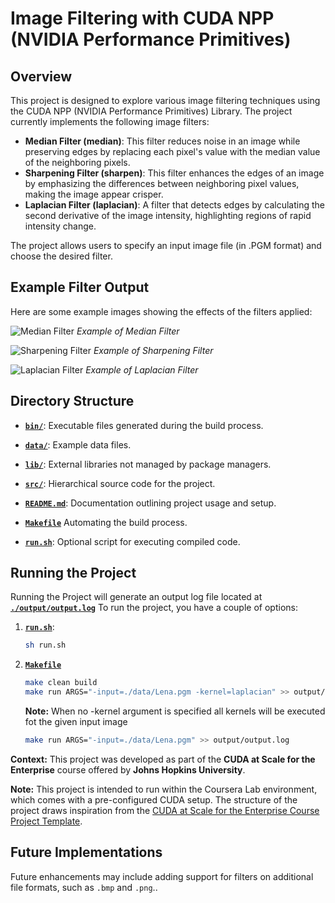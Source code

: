 # Image Filtering with CUDA NPP (NVIDIA Performance Primitives)

## Overview

This project is designed to explore various image filtering techniques using the CUDA NPP (NVIDIA Performance Primitives) Library. The project currently implements the following image filters:

* **Median Filter (median)**: This filter reduces noise in an image while preserving edges by replacing each pixel's value with the median value of the neighboring pixels.
* **Sharpening Filter (sharpen)**: This filter enhances the edges of an image by emphasizing the differences between neighboring pixel values, making the image appear crisper.
* **Laplacian Filter (laplacian)**: A filter that detects edges by calculating the second derivative of the image intensity, highlighting regions of rapid intensity change.

The project allows users to specify an input image file (in .PGM format) and choose the desired filter.

## Example Filter Output

Here are some example images showing the effects of the filters applied:

![Median Filter](./output/Lena_medianFilter.png)
*Example of Median Filter*

![Sharpening Filter](./output/Lena_sharpenFilter.png)
*Example of Sharpening Filter*

![Laplacian Filter](./output/Lena_laplacianFilter.png)
*Example of Laplacian Filter*

## Directory Structure

* **[`bin/`](./bin/)**: Executable files generated during the build process.
  
* **[`data/`](./data/)**: Example data files.
  
* **[`lib/`](./lib/)**: External libraries not managed by package managers.
  
* **[`src/`](./src/)**: Hierarchical source code for the project.
  
* **[`README.md`](./README.md)**: Documentation outlining project usage and setup.
  
* **[`Makefile`](./Makefile)** Automating the build process.
  
* **[`run.sh`](./run.sh)**: Optional script for executing compiled code.

## Running the Project

Running the Project will generate an output log file located at **[`./output/output.log`](./output/output.log)**
To run the project, you have a couple of options:

1. **[`run.sh`](./run.sh)**:

   ```sh
   sh run.sh
   ```

2. **[`Makefile`](./Makefile)**
  
   ```sh
   make clean build
   make run ARGS="-input=./data/Lena.pgm -kernel=laplacian" >> output/output.log
   ```

   **Note:** When no -kernel argument is specified all kernels will be executed fot the given input image

   ```sh
   make run ARGS="-input=./data/Lena.pgm" >> output/output.log
   ```

**Context:** This project was developed as part of the **CUDA at Scale for the Enterprise** course offered by **Johns Hopkins University**.

**Note:** This project is intended to run within the Coursera Lab environment, which comes with a pre-configured CUDA setup. The structure of the project draws inspiration from the [CUDA at Scale for the Enterprise Course Project Template](https://github.com/PascaleCourseraCourses/CUDAatScaleForTheEnterpriseCourseProjectTemplate).

## Future Implementations

Future enhancements may include adding support for filters on additional file formats, such as `.bmp` and `.png`..
